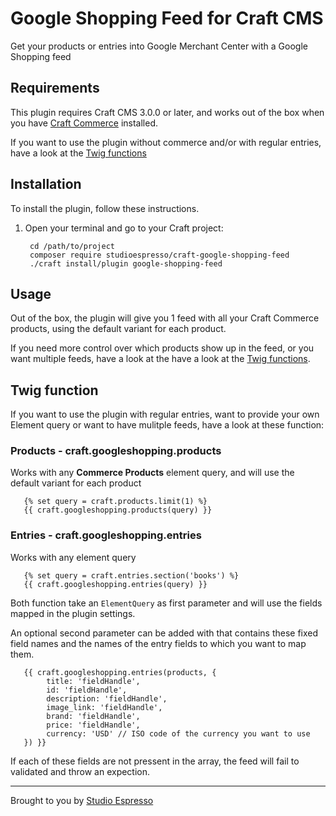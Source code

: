 # Google Shopping Feed for Craft CMS

Get your products or entries into Google Merchant Center with a Google Shopping feed

## Requirements

This plugin requires Craft CMS 3.0.0 or later, and works out of the box when you have [Craft Commerce](http://plugins.craftcms.com/commerce) installed.

If you want to use the plugin without commerce and/or with regular entries, have a look at the [Twig functions](#twig-function) 

## Installation

To install the plugin, follow these instructions.

1. Open your terminal and go to your Craft project:

        cd /path/to/project
        composer require studioespresso/craft-google-shopping-feed
        ./craft install/plugin google-shopping-feed

## Usage
Out of the box, the plugin will give you 1 feed with all your Craft Commerce products, using the default variant for each product.

If you need more control over which products show up in the feed, or you want multiple feeds, have a look at the have a look at the [Twig functions](#twig-function). 


## Twig function
If you want to use the plugin with regular entries, want to provide your own Element query or want to have mulitple feeds, have a look at these function:

### Products - craft.googleshopping.products
Works with any **Commerce Products** element query, and will use the default variant for each product

       {% set query = craft.products.limit(1) %}
       {{ craft.googleshopping.products(query) }}

### Entries - craft.googleshopping.entries
Works with any element query

       {% set query = craft.entries.section('books') %}
       {{ craft.googleshopping.entries(query) }}

Both function take an `ElementQuery` as first parameter and will use the fields mapped in the plugin settings.

An optional second parameter can be added with that contains these fixed field names and the names of the entry fields to which you want to map them.
       
       {{ craft.googleshopping.entries(products, {
            title: 'fieldHandle',
            id: 'fieldHandle',
            description: 'fieldHandle',
            image_link: 'fieldHandle',
            brand: 'fieldHandle',
            price: 'fieldHandle',
            currency: 'USD' // ISO code of the currency you want to use
       }) }}

If each of these fields are not pressent in the array, the feed will fail to validated and throw an expection. 

---
Brought to you by [Studio Espresso](https://studioespresso.co/en)
